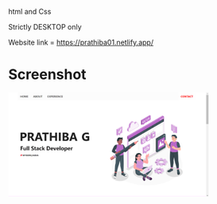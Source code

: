 html and Css

Strictly DESKTOP only

Website link = https://prathiba01.netlify.app/


# Screenshot
<p>
  <img width=80% src ="images/website_demo.png">
</p>
